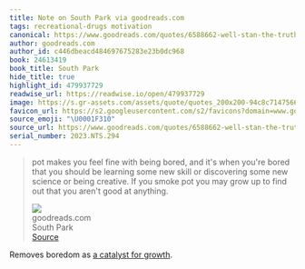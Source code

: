 ```yaml
---
title: Note on South Park via goodreads.com
tags: recreational-drugs motivation
canonical: https://www.goodreads.com/quotes/6588662-well-stan-the-truth-is-marijuana-probably-isn-t-gonna-make
author: goodreads.com
author_id: c446dbeacd484697675283e23b0dc968
book: 24613419
book_title: South Park
hide_title: true
highlight_id: 479937729
readwise_url: https://readwise.io/open/479937729
image: https://s.gr-assets.com/assets/quote/quotes_200x200-94c8c7147566633f5a0d3c5c7954819e.png
favicon_url: https://s2.googleusercontent.com/s2/favicons?domain=www.goodreads.com
source_emoji: "\U0001F310"
source_url: https://www.goodreads.com/quotes/6588662-well-stan-the-truth-is-marijuana-probably-isn-t-gonna-make#:~:text=pot%20makes%20you,good%20at%20anything.
serial_number: 2023.NTS.294
---
```

> pot makes you feel fine with being bored, and it's when you're bored that you should be learning some new skill or discovering some new science or being creative. If you smoke pot you may grow up to find out that you aren't good at anything.
> <div class="quoteback-footer"><div class="quoteback-avatar"><img class="mini-favicon" src="https://s2.googleusercontent.com/s2/favicons?domain=www.goodreads.com"></div><div class="quoteback-metadata"><div class="metadata-inner"><span style="display:none">FROM:</span><div aria-label="goodreads.com" class="quoteback-author"> goodreads.com</div><div aria-label="South Park" class="quoteback-title"> South Park</div></div></div><div class="quoteback-backlink"><a target="_blank" aria-label="go to the full text of this quotation" rel="noopener" href="https://www.goodreads.com/quotes/6588662-well-stan-the-truth-is-marijuana-probably-isn-t-gonna-make#:~:text=pot%20makes%20you,good%20at%20anything." class="quoteback-arrow"> Source</a></div></div>

Removes boredom as [a catalyst for growth](https://www.joshbeckman.org/notes/470412581).
